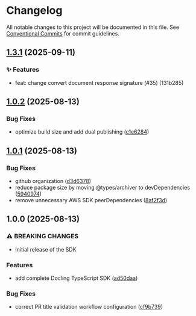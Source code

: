 # Changelog

All notable changes to this project will be documented in this file. See [Conventional Commits](https://conventionalcommits.org) for commit guidelines.


## [1.3.1](https://github.com/btwld/docling-sdk/compare/v1.3.0...v1.3.1) (2025-09-11)

### ✨ Features

- feat: change convert document response signature (#35) (131b285)

## [1.0.2](https://github.com/btwld/docling-sdk/compare/v1.0.1...v1.0.2) (2025-08-13)

### Bug Fixes

* optimize build size and add dual publishing ([c1e6284](https://github.com/btwld/docling-sdk/commit/c1e6284bd8fa376480d96c97d8a29e2de9a07349))

## [1.0.1](https://github.com/btwld/docling-sdk/compare/v1.0.0...v1.0.1) (2025-08-13)

### Bug Fixes

* github organization ([d3d6378](https://github.com/btwld/docling-sdk/commit/d3d6378f645072292a02f3b20866acb5ab537693))
* reduce package size by moving @types/archiver to devDependencies ([5940974](https://github.com/btwld/docling-sdk/commit/5940974eaf1642cd0e9a7e78c669be1be186a1f4))
* remove unnecessary AWS SDK peerDependencies ([8af2f3d](https://github.com/btwld/docling-sdk/commit/8af2f3d5a1b0d3e83e3b5f87058d379387dba335))

## 1.0.0 (2025-08-13)

### ⚠ BREAKING CHANGES

* Initial release of the SDK

### Features

* add complete Docling TypeScript SDK ([ad50daa](https://github.com/btwld/docling-sdk/commit/ad50daa77c72bcad64d0cee52eb8354d340fe0b5))

### Bug Fixes

* correct PR title validation workflow configuration ([cf9b739](https://github.com/btwld/docling-sdk/commit/cf9b739d4b3447e08d03f7de9257ea1ce2aebf58))
